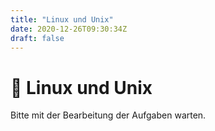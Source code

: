 ```yaml
---
title: "Linux und Unix"
date: 2020-12-26T09:30:34Z
draft: false
---
```


# 🐧 Linux und Unix

Bitte mit der Bearbeitung der Aufgaben warten.